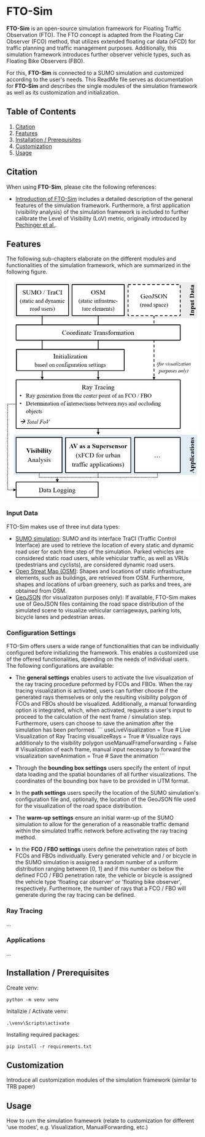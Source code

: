 # FTO-Sim
**FTO-Sim** is an open-source simulation framework for Floating Traffic Observation (FTO). The FTO concept is adapted from the Floating Car Observer (FCO) method, that utilizes extended floating car data (xFCD) for traffic planning and traffic management purposes. Additionally, this simulation framework introduces further observer vehicle types, such as Floating Bike Observers (FBO).

For this, **FTO-Sim** is connected to a SUMO simulation and customized according to the user's needs. This ReadMe file serves as documentation for **FTO-Sim** and describes the single modules of the simulation framework as well as its customization and initialization.

## Table of Contents
1. [Citation](#citation)
2. [Features](#features)
3. [Installation / Prerequisites](#installation--prerequisites)
4. [Customization](#customization)
5. [Usage](#usage)

## Citation
When using **FTO-Sim**, please cite the following references:
* [Introduction of FTO-Sim](https://www.researchgate.net/publication/383272173_An_Open-Source_Framework_for_Evaluating_Cooperative_Perception_in_Urban_Areas) includes a detailed description of the general features of the simulation framework. Furthermore, a first application (visibility analysis) of the simulation framework is included to further calibrate the Level of Visibility (LoV) metric, originally introduced by [Pechinger et al.](https://www.researchgate.net/publication/372952261_THRESHOLD_ANALYSIS_OF_STATIC_AND_DYNAMIC_OCCLUSION_IN_URBAN_AREAS_A_CONNECTED_AUTOMATED_VEHICLE_PERSPECTIVE).

## Features
The following sub-chapters elaborate on the different modules and functionalities of the simulation framework, which are summarized in the following figure.

![Overview of the FTO-Sim Framework Architecture](readme_images/framework_features.png)

### Input Data

FTO-Sim makes use of three inut data types:
* [SUMO simulation](https://eclipse.dev/sumo/): SUMO and its interface TraCI (Traffic Control Interface) are used to retrieve the location of every static and dynamic road user for each time step of the simulation. Parked vehicles are considered static road users, while vehicular traffic, as well as VRUs (pedestrians and cyclists), are considered dynamic road users.
* [Open Streat Map (OSM)](https://www.openstreetmap.org/): Shapes and locations of static infrastructure elements, such as buildings, are retrieved from OSM. Furthermore, shapes and locations of urban greenery, such as parks and trees, are obtained from OSM.
* [GeoJSON](https://geojson.org/) (for visualizaton purposes only): If available, FTO-Sim makes use of GeoJSON files containing the road space distribution of the simulated scene to visualize vehicular carriageways, parking lots, bicycle lanes and pedestrian areas.

### Configuration Settings

FTO-Sim offers users a wide range of functionalities that can be individually configured before initializing the framework. This enables a customized use of the offered functionalities, dpending on the needs of individual users. The following configurations are available:
* The **general settings** enables users to activate the live visualization of the ray tracing procedure peformed by FCOs and FBOs. When the ray tracing visualization is activated, users can further choose if the generated rays themselves or only the resulting visibility polygon of FCOs and FBOs should be visualized. Additionally, a manual forwarding option is integrated, which, when activated, requests a user's input to proceed to the calculation of the next frame / simulation step. Furthermore, users can choose to save the animation after the simulation has been performed.
´´´
useLiveVisualization = True # Live Visualization of Ray Tracing
visualizeRays = True # Visualize rays additionaly to the visibility polygon
useManualFrameForwarding = False # Visualization of each frame, manual input necessary to forward the visualization
saveAnimation = True # Save the animation
´´´

* Through the **bounding box settings** users specify the entent of input data loading and the spatial boundaries of all further visualizations. The coordinates of the bounding box have to be provided in UTM format.
* In the **path settings** users specify the location of the SUMO simulation's configuration file and, optionally, the location of the GeoJSON file used for the visualization of the road space distribution.
* The **warm-up settings** ensure an initial warm-up of the SUMO simulation to allow for the generation of a reasonable traffic demand within the simulated traffic network before activating the ray tracing method.
* In the **FCO / FBO settings** users define the penetration rates of both FCOs and FBOs individually. Every generated vehicle and / or bicycle in the SUMO simulation is assigned a random number of a uniform distribution ranging between [0, 1] and if this number os below the defined FCO / FBO penetration rate, the vehicle or bicycle is assigned the vehicle type 'floating car observer' or 'floating bike observer', respectively. Furthermore, the number of rays that a FCO / FBO will generate during the ray tracing can be defined.

### Ray Tracing

...

### Applications

...

## Installation / Prerequisites

Create venv:
```
python -m venv venv
```

Initalizie / Activate venv:
```
.\venv\Scripts\activate
```

Installing required packages:
```
pip install -r requirements.txt
```

## Customization

Introduce all customization modules of the simulation framework (similar to TRB paper)

## Usage

How to rum the simulation framework (relate to customization for different 'use modes', e.g. Visualization, ManualForwarding, etc.)